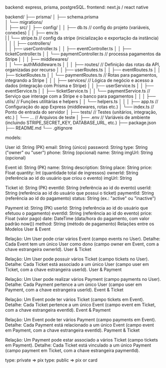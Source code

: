 backend: express, prisma, postgreSQL.
frontend: next.js / react native

backend/
├── prisma/
│   ├── schema.prisma         
│   └── migrations/           
│
├── src/
│   ├── config/
│   │   ├── db.ts           // config do projeto (variáveis, conexões)
│   │   ├── env.ts         
|   |   └── stripe.ts       // config da stripe (inicialização e exportação da instância)
│   │
│   ├── controllers/         
│   │   ├── userController.ts
│   │   ├── eventController.ts
│   │   ├── ticketController.ts
│   │   └── paymentController.ts  // processa pagamentos da Stripe
│   │
│   ├── middlewares/          
│   │   └── authMiddleware.ts
│   │
│   ├── routes/                // Definição das rotas da API, organizadas por recurso
│   │   ├── userRoutes.ts
│   │   ├── eventRoutes.ts
│   │   ├── ticketRoutes.ts
│   │   └── paymentRoutes.ts   // Rotas para pagamentos, integrando a Stripe
│   │
│   ├── services/              // Lógica de negócio e acesso a dados (integração com Prisma e Stripe)
│   │   ├── userService.ts
│   │   ├── eventService.ts
│   │   ├── ticketService.ts
│   │   └── paymentService.ts  // Serviço que interage com a Stripe e o banco para pagamentos
│   │
│   ├── utils/                 // Funções utilitárias e helpers
│   │   └── helpers.ts
│   │
│   ├── app.ts                 // Configuração do app Express (middlewares, rotas etc.)
│   └── index.ts               // Ponto de entrada do servidor
│
├── tests/                     // Testes (unitários, integração, etc.)
│   └── ...                    // Arquivos de teste
│
├── .env                       // Variáveis de ambiente (incluindo STRIPE_SECRET_KEY, DATABASE_URL, etc.)
├── package.json
├── README.md
└── .gitignore


models: 

User
id: String (PK)
email: String (único)
password: String
type: String ("owner" ou "user")
phone: String (opcional)
name: String
imgUrl: String (opcional)

Event
id: String (PK)
name: String
description: String
place: String
price: Float
quantity: Int (quantidade total de ingressos)
ownerId: String (referência ao id do usuário que criou o evento)
imgUrl: String

Ticket
id: String (PK)
eventId: String (referência ao id do evento)
userId: String (referência ao id do usuário que possui o ticket)
paymentId: String (referência ao id do pagamento)
status: String (ex.: "active" ou "inactive")

Payment
id: String (PK)
userId: String (referência ao id do usuário que efetuou o pagamento)
eventId: String (referência ao id do evento)
price: Float (valor pago)
date: DateTime (data/hora do pagamento, com valor padrão now())
method: String (método de pagamento)
Relações entre os Modelos
User & Event

Relação: Um User pode criar vários Event (campo events no User).
Detalhe: Cada Event tem um único User como dono (campo owner em Event, com a chave estrangeira ownerId).
User & Ticket

Relação: Um User pode possuir vários Ticket (campo tickets no User).
Detalhe: Cada Ticket está associado a um único User (campo user em Ticket, com a chave estrangeira userId).
User & Payment

Relação: Um User pode realizar vários Payment (campo payments no User).
Detalhe: Cada Payment pertence a um único User (campo user em Payment, com a chave estrangeira userId).
Event & Ticket

Relação: Um Event pode ter vários Ticket (campo tickets em Event).
Detalhe: Cada Ticket pertence a um único Event (campo event em Ticket, com a chave estrangeira eventId).
Event & Payment

Relação: Um Event pode ter vários Payment (campo payments em Event).
Detalhe: Cada Payment está relacionado a um único Event (campo event em Payment, com a chave estrangeira eventId).
Payment & Ticket

Relação: Um Payment pode estar associado a vários Ticket (campo tickets em Payment).
Detalhe: Cada Ticket está vinculado a um único Payment (campo payment em Ticket, com a chave estrangeira paymentId).

type: private => pix
type: public => pix or card